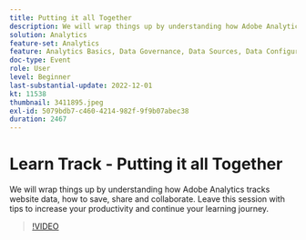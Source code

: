 ```yaml
---
title: Putting it all Together
description: We will wrap things up by understanding how Adobe Analytics tracks website data, how to save, share and collaborate. Leave this session with tips to increase your productivity and continue your learning journey.
solution: Analytics
feature-set: Analytics
feature: Analytics Basics, Data Governance, Data Sources, Data Configuration and Collection
doc-type: Event
role: User
level: Beginner
last-substantial-update: 2022-12-01
kt: 11538
thumbnail: 3411895.jpeg
exl-id: 5079bdb7-c460-4214-982f-9f9b07abec38
duration: 2467
---
```

# Learn Track - Putting it all Together 

We will wrap things up by understanding how Adobe Analytics tracks website data, how to save, share and collaborate. Leave this session with tips to increase your productivity and continue your learning journey.

>[!VIDEO](https://video.tv.adobe.com/v/3411895/?quality=12&learn=on)
